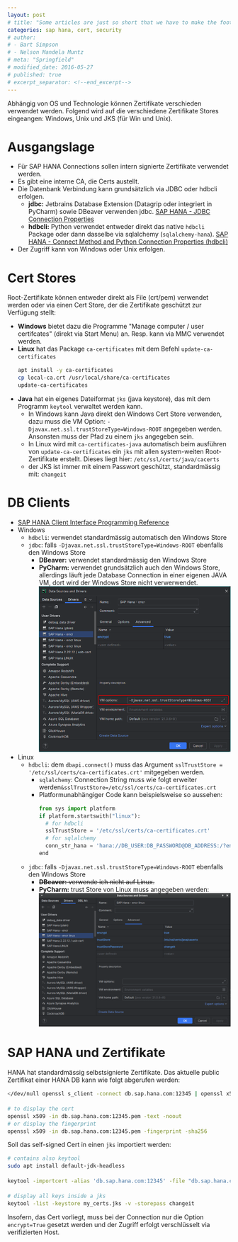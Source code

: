 ```yaml
---
layout: post
# title: "Some articles are just so short that we have to make the footer stick"
categories: sap hana, cert, security
# author:
# - Bart Simpson
# - Nelson Mandela Muntz
# meta: "Springfield"
# modified_date: 2016-05-27
# published: true
# excerpt_separator: <!--end_excerpt-->
---
```


Abhängig von OS und Technologie können Zertifikate verschieden verwendet werden.
Folgend wird auf die verschiedene Zertifikate Stores eingeangen: Windows, Unix und JKS (für Win und Unix).

# Ausgangslage
- Für SAP HANA Connections sollen intern signierte Zertifikate verwendet werden.
- Es gibt eine interne CA, die Certs austellt.
- Die Datenbank Verbindung kann grundsätzlich via JDBC oder hdbcli erfolgen.
  - **jdbc:** Jetbrains Database Extension (Datagrip oder integriert in PyCharm) sowie DBeaver verwenden jdbc. [SAP HANA - JDBC Connection Properties](https://help.sap.com/docs/SAP_HANA_CLIENT/f1b440ded6144a54ada97ff95dac7adf/109397c2206a4ab2a5386d494f4cf75e.html)
  - **hdbcli:** Python verwendet entweder direkt das native `hdbcli` Package oder dann dasselbe via sqlalchemy (`sqlalchemy-hana`). [SAP HANA - Connect Method and Python Connection Properties (hdbcli)](https://help.sap.com/docs/SAP_HANA_CLIENT/f1b440ded6144a54ada97ff95dac7adf/ee592e89dcce4480a99571a4ae7a702f.html)
- Der Zugriff kann von Windows oder Unix erfolgen.

# Cert Stores
Root-Zertifikate können entweder direkt als File (crt/pem) verwendet werden oder via einen Cert Store, der die Zertifikate geschützt zur Verfügung stellt:
- **Windows** bietet dazu die Programme "Manage computer / user certifcates" (direkt via Start Menu) an. Resp. kann via MMC verwendet werden.
- **Linux** hat das Package `ca-certificates` mit dem Befehl `update-ca-certificates`
  ```bash
  apt install -y ca-certificates
  cp local-ca.crt /usr/local/share/ca-certificates
  update-ca-certificates
  ```
- **Java** hat ein eigenes Dateiformat `jks` (java keystore), das mit dem Programm `keytool` verwaltet werden kann.
  - In Windows kann Java direkt den Windows Cert Store verwenden, dazu muss die VM Option: `-Djavax.net.ssl.trustStoreType=Windows-ROOT` angegeben werden. Ansonsten muss der Pfad zu einem `jks` angegeben sein.
  - In Linux wird mit `ca-certificates-java` automatisch beim ausführen von `update-ca-certificates` ein `jks` mit allen system-weiten Root-Zertifikate erstellt. Dieses liegt hier: `/etc/ssl/certs/java/cacerts`
  - der JKS ist immer mit einem Passwort geschützt, standardmässig mit: `changeit`


# DB Clients
* [SAP HANA Client Interface Programming Reference
](https://help.sap.com/docs/SAP_HANA_CLIENT/f1b440ded6144a54ada97ff95dac7adf/ce5509c492af4a9f84ee519d5659f186.html)
* Windows
  * `hdbcli`: verwendet standardmässig automatisch den Windows Store
  * `jdbc`: falls `-Djavax.net.ssl.trustStoreType=Windows-ROOT` ebenfalls den Windows Store
    * **DBeaver:** verwendet standardmässig den Windows Store
    * **PyCharm:** verwendet grundsätzlich auch den Windows Store, allerdings läuft jede Database Connection in einer eigenen JAVA VM, dort wird der Windows Store nicht verwerwendet.
    ![Windows - Jetbrains Data Source Driver Dialog mit VM Option](jetbrains-vm-option-win.png)
* Linux
  * `hdbcli`: dem `dbapi.connect()` muss das Argument `sslTrustStore = '/etc/ssl/certs/ca-certificates.crt'` mitgegeben werden.
    * `sqlalchemy`: Connection String muss wie folgt erweiter werden`&sslTrustStore=/etc/ssl/certs/ca-certificates.crt`
    * Platformunabhängiger Code kann beispielsweise so aussehen:
      ```python
      from sys import platform
      if platform.startswith("linux"):
        # for hdbcli
        sslTrustStore = '/etc/ssl/certs/ca-certificates.crt'
        # for sqlalchemy
        conn_str_hana = 'hana://DB_USER:DB_PASSWORD@DB_ADDRESS:/?encrypt=true&sslTrustStore=/etc/ssl/certs/ca-certificates.crt'
      end
      ```
  * `jdbc`: falls `-Djavax.net.ssl.trustStoreType=Windows-ROOT` ebenfalls den Windows Store
    * ~~**DBeaver:** verwende ich nicht auf Linux.~~
    * **PyCharm:** trust Store von Linux muss angegeben werden:
    ![Linux - Jetbrains Data Source Driver Dialog mit Properties](jetbrains-jdbc-props-linux.png)



# SAP HANA und Zertifikate
HANA hat standardmässig selbstsignierte Zertifikate.
Das aktuelle public Zertifikat einer HANA DB kann wie folgt abgerufen werden:
```bash
</dev/null openssl s_client -connect db.sap.hana.com:12345 | openssl x509 > db.sap.hana.com:12345.pem

# to display the cert
openssl x509 -in db.sap.hana.com:12345.pem -text -noout
# or display the fingerprint
openssl x509 -in db.sap.hana.com:12345.pem -fingerprint -sha256
```

Soll das self-signed Cert in einen `jks` importiert werden:
```bash
# contains also keytool
sudo apt install default-jdk-headless

keytool -importcert -alias 'db.sap.hana.com:12345' -file "db.sap.hana.com.pem" -keystore my_certs.jks

# display all keys inside a jks
keytool -list -keystore my_certs.jks -v -storepass changeit
```

Insofern, das Cert vorliegt, muss bei der Connection nur die Option  `encrypt=True` gesetzt werden und der Zugriff erfolgt verschlüsselt via verifizierten Host.
